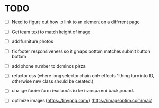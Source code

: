 # TODO
- [ ] Need to figure out how to link to an element on a different page
- [ ] Get team text to match height of image
- [ ] add furniture photos
- [ ] fix footer responsiveness so it gmaps bottom matches submit button bottom
- [ ] add phone number to dominos pizza
- [ ] refactor css (where long selector chain only effects 1 thing turn into ID, otherwise new class should be created.)
- [ ] change footer form text box's to be transparent background.
- [ ] optimize images (https://tinypng.com/) (https://imageoptim.com/mac)

